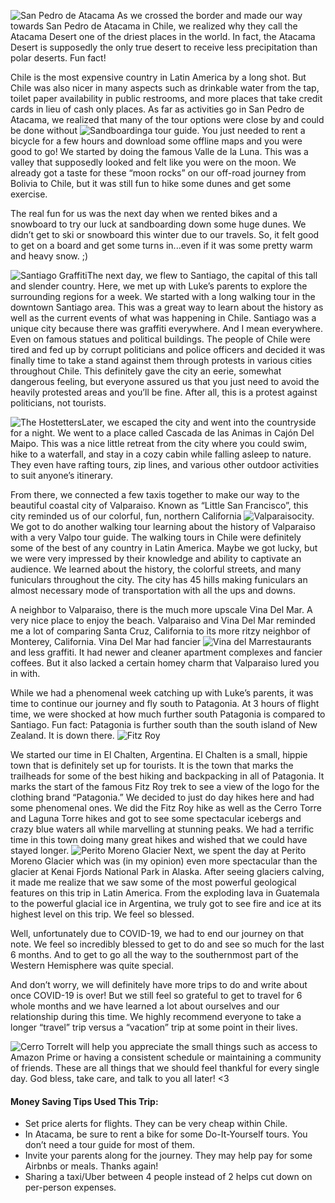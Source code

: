 ![](chile/bikeboarding_opt.jpg "San Pedro de Atacama") As we crossed the border and made our way towards San Pedro de Atacama in Chile, we realized why they call the Atacama Desert one of the driest places in the world.  In fact, the Atacama Desert is supposedly the only true desert to receive less precipitation than polar deserts.  Fun fact!

Chile is the most expensive country in Latin America by a long shot.  But Chile was also nicer in many aspects such as drinkable water from the tap, toilet paper availability in public restrooms, and more places that take credit cards in lieu of cash only places. As far as activities go in San Pedro de Atacama, we realized that many of the tour options were close by and could be done without ![](chile/sandboarding_opt.jpg "Sandboarding")a tour guide.  You just needed to rent a bicycle for a few hours and download some offline maps and you were good to go!  We started by doing the famous Valle de la Luna.  This was a valley that supposedly looked and felt like you were on the moon.  We already got a taste for these “moon rocks” on our off-road journey from Bolivia to Chile, but it was still fun to hike some dunes and get some exercise.

The real fun for us was the next day when we rented bikes and a snowboard to try our luck at sandboarding down some huge dunes.  We didn’t get to ski or snowboard this winter due to our travels.  So, it felt good to get on a board and get some turns in...even if it was some pretty warm and heavy snow.  ;)  

![](chile/santiago_opt.jpg "Santiago Graffiti")The next day, we flew to Santiago, the capital of this tall and slender country.  Here, we met up with Luke’s parents to explore the surrounding regions for a week.  We started with a long walking tour in the downtown Santiago area.  This was a great way to learn about the history as well as the current events of what was happening in Chile.  Santiago was a unique city because there was graffiti everywhere.  And I mean everywhere.  Even on famous statues and political buildings.  The people of Chile were tired and fed up by corrupt politicians and police officers and decided it was finally time to take a stand against them through protests in various cities throughout Chile.  This definitely gave the city an eerie, somewhat dangerous feeling, but everyone assured us that you just need to avoid the heavily protested areas and you’ll be fine.  After all, this is a protest against politicians, not tourists.

![](chile/hostetters_opt.jpg "The Hostetters")Later, we escaped the city and went into the countryside for a night.  We went to a place called Cascada de las Animas in Cajón Del Maipo.  This was a nice little retreat from the city where you could swim, hike to a waterfall, and stay in a cozy cabin while falling asleep to nature.  They even have rafting tours, zip lines, and various other outdoor activities to suit anyone’s itinerary.

From there, we connected a few taxis together to make our way to the beautiful coastal city of Valparaiso.  Known as “Little San Francisco”, this city reminded us of our colorful, fun, northern California ![](chile/valpo_opt.jpg "Valparaiso")city.  We got to do another walking tour learning about the history of Valparaiso with a very Valpo tour guide.  The walking tours in Chile were definitely some of the best of any country in Latin America.  Maybe we got lucky, but we were very impressed by their knowledge and ability to captivate an audience.  We learned about the history, the colorful streets, and many funiculars throughout the city.  The city has 45 hills making funiculars an almost necessary mode of transportation with all the ups and downs.

A neighbor to Valparaiso, there is the much more upscale Vina Del Mar.  A very nice place to enjoy the beach.  Valparaiso and Vina Del Mar reminded me a lot of comparing Santa Cruz, California to its more ritzy neighbor of Monterey, California.  Vina Del Mar had fancier ![](chile/mar_opt.jpg "Vina del Mar")restaurants and less graffiti.  It had newer and cleaner apartment complexes and fancier coffees.  But it also lacked a certain homey charm that Valparaiso lured you in with.

While we had a phenomenal week catching up with Luke’s parents, it was time to continue our journey and fly south to Patagonia.  At 3 hours of flight time, we were shocked at how much further south Patagonia is compared to Santiago.  Fun fact: Patagonia is further south than the south island of New Zealand.  It is down there.
![](chile/fitzRoy_opt.jpg "Fitz Roy")

We started our time in El Chalten, Argentina.  El Chalten is a small, hippie town that is definitely set up for tourists.  It is the town that marks the trailheads for some of the best hiking and backpacking in all of Patagonia.  It marks the start of the famous Fitz Roy trek to see a view of the logo for the clothing brand “Patagonia.”  We decided to just do day hikes here and had some phenomenal ones.  We did the Fitz Roy hike as well as the Cerro Torre and Laguna Torre hikes and got to see some spectacular icebergs and crazy blue waters all while marvelling at stunning peaks.  We had a terrific time in this town doing many great hikes and wished that we could have stayed longer.
![](chile/glacier_opt.jpg "Perito Moreno Glacier")
Next, we spent the day at Perito Moreno Glacier which was (in my opinion) even more spectacular than the glacier at Kenai Fjords National Park in Alaska.  After seeing glaciers calving, it made me realize that we saw some of the most powerful geological features on this trip in Latin America.  From the exploding lava in Guatemala to the powerful glacial ice in Argentina, we truly got to see fire and ice at its highest level on this trip.  We feel so blessed. 

Well, unfortunately due to COVID-19, we had to end our journey on that note.  We feel so incredibly blessed to get to do and see so much for the last 6 months.  And to get to go all the way to the southernmost part of the Western Hemisphere was quite special.  

And don’t worry, we will definitely have more trips to do and write about once COVID-19 is over!  But we still feel so grateful to get to travel for 6 whole months and we have learned a lot about ourselves and our relationship during this time.  We highly recommend everyone to take a longer “travel” trip versus a “vacation” trip at some point in their lives.  

![](chile/patagonia_opt.jpg "Cerro Torre")It will help you appreciate the small things such as access to Amazon Prime or having a consistent schedule or maintaining a community of friends.  These are all things that we should feel thankful for every single day.  God bless, take care, and talk to you all later! <3 

#### Money Saving Tips Used This Trip:

* Set price alerts for flights.  They can be very cheap within Chile.
* In Atacama, be sure to rent a bike for some Do-It-Yourself tours.  You don’t need a tour guide for most of them.
* Invite your parents along for the journey.  They may help pay for some Airbnbs or meals.  Thanks again!
* Sharing a taxi/Uber between 4 people instead of 2 helps cut down on per-person expenses.


